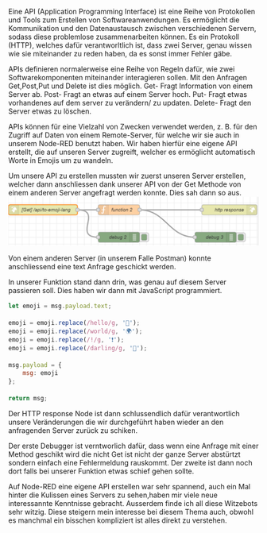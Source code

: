 Eine API (Application Programming Interface) ist eine Reihe von Protokollen und Tools zum Erstellen von Softwareanwendungen. Es ermöglicht die Kommunikation und den Datenaustausch zwischen verschiedenen Servern, sodass diese problemlose zusammenarbeiten können. Es ein Protokoll (HTTP), welches dafür verantworltlich ist, dass zwei Server, genau wissen wie sie miteinander zu reden haben, da es sonst immer Fehler gäbe.

APIs definieren normalerweise eine Reihe von Regeln dafür, wie zwei Softwarekomponenten miteinander interagieren sollen. Mit den Anfragen Get,Post,Put und Delete ist dies möglich.
Get- Fragt Information von einem Server ab.
Post- Fragt an etwas auf einem Server hoch.
Put- Fragt etwas vorhandenes auf dem server zu verändern/ zu updaten.
Delete- Fragt den Server etwas zu löschen.

APIs können für eine Vielzahl von Zwecken verwendet werden, z. B. für den Zugriff auf Daten von einem Remote-Server, für welche wir sie auch in unserem Node-RED benutzt haben. Wir haben hierfür eine eigene API erstellt, die auf unseren Server zugreift, welcher es ermöglicht automatisch Worte in Emojis um zu wandeln.

Um unsere API zu erstellen mussten wir zuerst unseren Server erstellen, welcher dann anschliessen dank unserer API von der Get Methode von einem anderen Server angefragt werden konnte. 
Dies sah dann so aus.
![](Blog_images\Node-RED-API.png)

Von einem anderen Server (in unserem Falle Postman) konnte anschliessend eine text Anfrage geschickt werden.

In unserer Funktion stand dann drin, was genau auf diesem Server passieren soll. Dies haben wir dann mit JavaScript programmiert.

```JavaScript
let emoji = msg.payload.text;

emoji = emoji.replace(/hello/g, '👋');
emoji = emoji.replace(/world/g, '🌍');
emoji = emoji.replace(/!/g, '❗️');
emoji = emoji.replace(/darling/g, '👩');

msg.payload = {
    msg: emoji
};

return msg;
```

Der HTTP response Node ist dann schlussendlich dafür verantwortlich unsere Veränderungen die wir durchgeführt haben wieder an den anfragenden Server zurück zu schiken.

Der erste Debugger ist verntworlich dafür, dass wenn eine Anfrage mit einer Method geschikt wird die nicht Get ist nicht der ganze Server abstürtzt sondern einfach eine Fehlermeldung rauskommt. Der zweite ist dann noch dort falls bei unserer Funktion etwas schief gehen sollte. 

Auf Node-RED eine eigene API erstellen war sehr spannend, auch ein Mal hinter die Kulissen eines Servers zu sehen,haben mir viele neue interessannte Kenntnisse gebracht. Ausserdem finde ich all diese Witzebots sehr witzig. Diese steigern mein interesse bei diesem Thema auch, obwohl es manchmal ein bisschen kompliziert ist alles direkt zu verstehen.